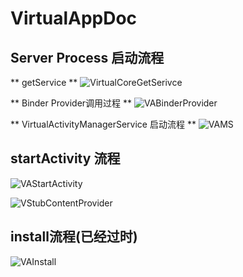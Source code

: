 ﻿# VirtualAppDoc

## Server Process 启动流程

** getService **
![VirtualCoreGetSerivce](https://raw.githubusercontent.com/prife/VirtualAppDoc/master/pngs/VirtualCoreGetSerivce.png)

** Binder Provider调用过程 **
![VABinderProvider](https://raw.githubusercontent.com/prife/VirtualAppDoc/master/pngs/VABinderProvider.png)

** VirtualActivityManagerService 启动流程 **
![VAMS](https://raw.githubusercontent.com/prife/VirtualAppDoc/master/pngs/VAMS.png)

## startActivity 流程

![VAStartActivity](https://raw.githubusercontent.com/prife/VirtualAppDoc/master/pngs/VAStartActivity.png)

![VStubContentProvider](https://raw.githubusercontent.com/prife/VirtualAppDoc/master/pngs/VStubContentProvider.png)

## install流程(已经过时)
![VAInstall](https://raw.githubusercontent.com/prife/VirtualAppDoc/master/pngs/VAInstall.png)